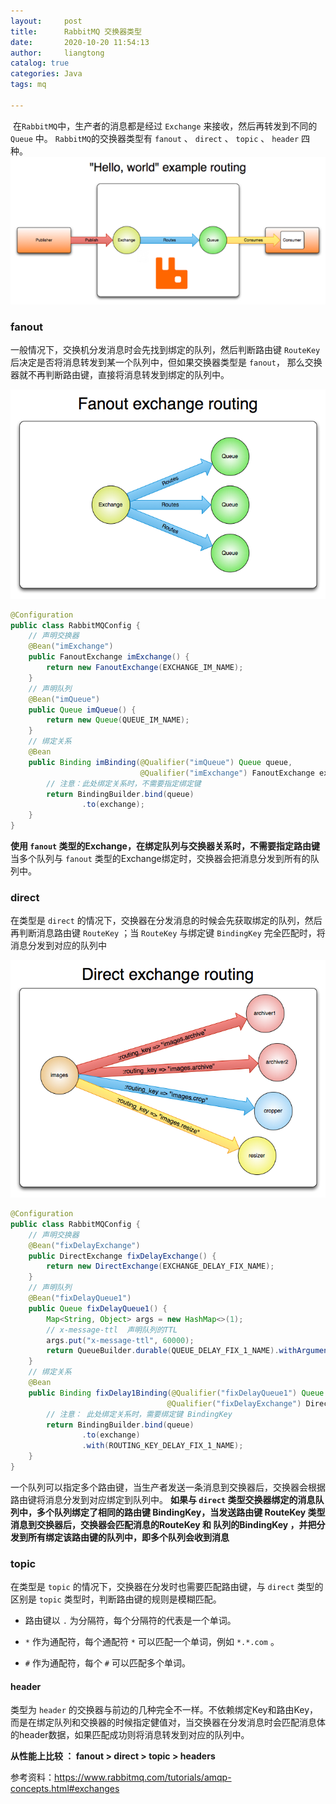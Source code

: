 ```yaml
---
layout:     post
title:      RabbitMQ 交换器类型
date:       2020-10-20 11:54:13
author:     liangtong
catalog: true
categories: Java
tags: mq

---
```


​	在`RabbitMQ`中，生产者的消息都是经过 `Exchange` 来接收，然后再转发到不同的 `Queue` 中。 `RabbitMQ`的交换器类型有 `fanout` 、 `direct` 、 `topic` 、 `header` 四种。
![](/post/java/20201020/hello-world-example-routing.png)


### fanout

一般情况下，交换机分发消息时会先找到绑定的队列，然后判断路由键 `RouteKey` 后决定是否将消息转发到某一个队列中，但如果交换器类型是 `fanout`， 那么交换器就不再判断路由键，直接将消息转发到绑定的队列中。

![fanout](/post/java/20201020/exchange-fanout.png)

```Java
@Configuration
public class RabbitMQConfig {
    // 声明交换器
    @Bean("imExchange")
    public FanoutExchange imExchange() {
        return new FanoutExchange(EXCHANGE_IM_NAME);
    }
    // 声明队列
    @Bean("imQueue")
    public Queue imQueue() {
        return new Queue(QUEUE_IM_NAME);
    }
    // 绑定关系
    @Bean
    public Binding imBinding(@Qualifier("imQueue") Queue queue,
                             @Qualifier("imExchange") FanoutExchange exchange) {
        // 注意：此处绑定关系时，不需要指定绑定键
        return BindingBuilder.bind(queue)
                .to(exchange);
    }
}
```

**使用  `fanout` 类型的Exchange，在绑定队列与交换器关系时，不需要指定路由键**
当多个队列与 `fanout` 类型的Exchange绑定时，交换器会把消息分发到所有的队列中。


### direct

在类型是 `direct` 的情况下，交换器在分发消息的时候会先获取绑定的队列，然后再判断消息路由键 `RouteKey` ；当 `RouteKey` 与绑定键 `BindingKey` 完全匹配时，将消息分发到对应的队列中

![fanout](/post/java/20201020/exchange-direct.png)

```Java
@Configuration
public class RabbitMQConfig {
    // 声明交换器
    @Bean("fixDelayExchange")
    public DirectExchange fixDelayExchange() {
        return new DirectExchange(EXCHANGE_DELAY_FIX_NAME);
    }
    // 声明队列
    @Bean("fixDelayQueue1")
    public Queue fixDelayQueue1() {
        Map<String, Object> args = new HashMap<>(1);
        // x-message-ttl  声明队列的TTL
        args.put("x-message-ttl", 60000);
        return QueueBuilder.durable(QUEUE_DELAY_FIX_1_NAME).withArguments(args).build();
    }
    // 绑定关系
    @Bean
    public Binding fixDelay1Binding(@Qualifier("fixDelayQueue1") Queue queue,
                                   @Qualifier("fixDelayExchange") DirectExchange exchange) {
        // 注意： 此处绑定关系时，需要绑定键 BindingKey
        return BindingBuilder.bind(queue)
                .to(exchange)
                .with(ROUTING_KEY_DELAY_FIX_1_NAME);
    }
}
```

一个队列可以指定多个路由键，当生产者发送一条消息到交换器后，交换器会根据路由键将消息分发到对应绑定到队列中。
**如果与 `direct` 类型交换器绑定的消息队列中，多个队列绑定了相同的路由键 BindingKey，当发送路由键 RouteKey 类型消息到交换器后，交换器会匹配消息的RouteKey 和 队列的BindingKey ，并把分发到所有绑定该路由键的队列中，即多个队列会收到消息**


### topic

在类型是 `topic` 的情况下，交换器在分发时也需要匹配路由键，与 `direct` 类型的区别是 `topic` 类型时，判断路由键的规则是模糊匹配。

+ 路由键以 `.` 为分隔符，每个分隔符的代表是一个单词。

+ `*` 作为通配符，每个通配符 `*` 可以匹配一个单词，例如 `*.*.com` 。

+ `#` 作为通配符，每个 `#` 可以匹配多个单词。



#### header

类型为 `header` 的交换器与前边的几种完全不一样。不依赖绑定Key和路由Key，而是在绑定队列和交换器的时候指定健值对，当交换器在分发消息时会匹配消息体的header数据，如果匹配成功则将消息转发到对应的队列中。


**从性能上比较 ： fanout > direct > topic > headers**

参考资料：https://www.rabbitmq.com/tutorials/amqp-concepts.html#exchanges
